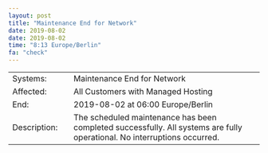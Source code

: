 ```yaml
---
layout: post
title: "Maintenance End for Network"
date: 2019-08-02
date: 2019-08-02
time: "8:13 Europe/Berlin"
fa: "check"
---
```


|                   |   |                                                                      |
|-------------------|---|----------------------------------------------------------------------|
| Systems:          |   | Maintenance End for Network|
| Affected:         |   | All Customers with Managed Hosting |
| End:              |   | 2019-08-02 at 06:00 Europe/Berlin |
| Description:      |   | The scheduled maintenance has been completed successfully. All systems are fully operational. No interruptions occurred. |